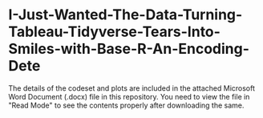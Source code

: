 # I-Just-Wanted-The-Data-Turning-Tableau-Tidyverse-Tears-Into-Smiles-with-Base-R-An-Encoding-Dete

The details of the codeset and plots are included in the attached Microsoft Word Document (.docx) file in this repository. 
You need to view the file in "Read Mode" to see the contents properly after downloading the same.
